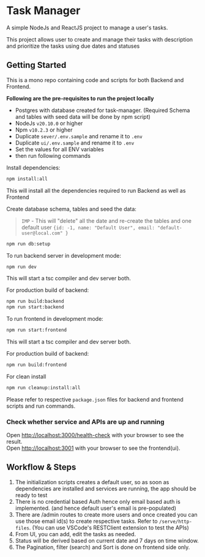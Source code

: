 # Task Manager

A simple NodeJs and ReactJS project to manage a user's tasks.

This project allows user to create and manage their tasks with description and prioritize the tasks using due dates and statuses

## Getting Started

This is a mono repo containing code and scripts for both Backend and Frontend.

<b>Following are the pre-requisites to run the project locally </b>

- Postgres with database created for task-manager. (Required Schema and tables with seed data will be done by npm script)
- NodeJs `v20.10.0` or higher
- Npm `v10.2.3` or higher
- Duplicate `sever/.env.sample` and rename it to `.env`
- Duplicate `ui/.env.sample` and rename it to `.env`
- Set the values for all ENV variables
- then run following commands

Install dependencies:

```bash
npm install:all
```

This will install all the dependencies required to run Backend as well as Frontend

Create database schema, tables and seed the data:
> `IMP` - This will "delete" all the date and re-create the tables and one default user `{id: -1, name: "Default User", email: "default-user@local.com" }`

```bash
npm run db:setup
```

To run backend server in development mode:

```bash
npm run dev
```

This will start a tsc compiler and dev server both.

For production build of backend:

```bash
npm run build:backend
npm run start:backend
```

To run frontend in development mode:

```bash
npm run start:frontend
```

This will start a tsc compiler and dev server both.

For production build of backend:

```bash
npm run build:frontend
```

For clean install

```bash
npm run cleanup:install:all
```

Please refer to respective `package.json` files for backend and frontend scripts and run commands.

### Check whether service and APIs are up and running

Open [http://localhost:3000/health-check](http://localhost:3000/health-check) with your browser to see the result. <br/>
Open [http://localhost:3001](http://localhost:3001) with your browser to see the frontend(ui). <br/>


## Workflow & Steps

1. The initialization scripts creates a default user, so as soon as dependencies are installed and services are running, the app should be ready to test
2. There is no credential based Auth hence only email based auth is implemented. (and hence default user's email is pre-populated)
3. There are /admin routes to create more users and once created you can use those email id(s) to create respective tasks. Refer to `/serve/http-files`. (You can use VSCode's RESTClient extension to test the APIs)
4. From UI, you can add, edit the tasks as needed. 
5. Status will be derived based on current date and 7 days on time window.
6. The Pagination, filter (search) and Sort is done on frontend side only.



